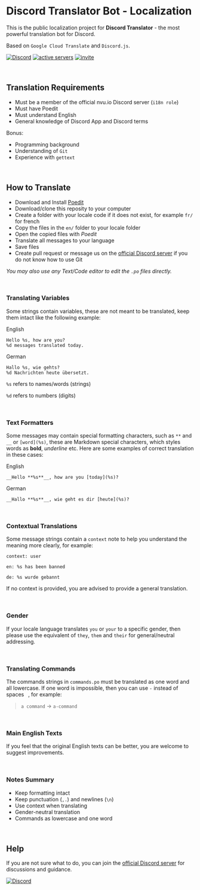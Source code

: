 # Discord Translator Bot - Localization

This is the public localization project for **Discord Translator** - the most powerful translation bot for Discord.

Based on `Google Cloud Translate` and `Discord.js`.

[![Discord](https://discordapp.com/api/guilds/377112375372808193/embed.png)](https://discord.gg/uekTNPj) [![active servers](https://discordbots.org/api/widget/servers/360081866461806595.svg)](https://discordbots.org/bot/360081866461806595) [![invite](https://img.shields.io/badge/invite-Translator%20Bot-7289DA.svg)](https://discordapp.com/api/oauth2/authorize?client_id=360081866461806595&permissions=67628096&scope=bot)

<br>

## Translation Requirements

* Must be a member of the official nvu.io Discord server (`i18n role`)
* Must have Poedit
* Must understand English
* General knowledge of Discord App and Discord terms

Bonus:

* Programming background
* Understanding of `Git`
* Experience with `gettext`

<br>

## How to Translate

* Download and Install [Poedit](https://poedit.net/)
* Download/clone this reposity to your computer
* Create a folder with your locale code if it does not exist, for example `fr/` for french
* Copy the files in the `en/` folder to your locale folder
* Open the copied files with *Poedit*
* Translate all messages to your language
* Save files
* Create pull request or message us on the [official Discord server](https://discordapp.com/invite/uekTNPj) if you do not know how to use Git

*You may also use any Text/Code editor to edit the `.po` files directly.*

<br>

### Translating Variables

Some strings contain variables, these are not meant to be translated, keep them intact like the following example:

English
```
Hello %s, how are you?
%d messages translated today.
```

German
```
Hallo %s, wie gehts?
%d Nachrichten heute übersetzt.
```

`%s` refers to names/words (strings)

`%d` refers to numbers (digits)

<br>

### Text Formatters

Some messages may contain special formatting characters, such as `**` and `__` or `[word](%s)`, these are Markdown special characters, which styles words as **bold**, _underline_ etc. Here are some examples of correct translation in these cases:

English
```
__Hello **%s**__, how are you [today](%s)?
```
German
```
__Hallo **%s**__, wie geht es dir [heute](%s)?
```

<br>

### Contextual Translations

Some message strings contain a `context` note to help you understand the meaning more clearly, for example:

```
context: user

en: %s has been banned

de: %s wurde gebannt
```

If no context is provided, you are advised to provide a general translation.

<br>

### Gender

If your locale language translates `you` or `your` to a specific gender, then please use the equivalent of `they`, `them` and `their` for general/neutral addressing.

<br>

### Translating Commands

The commands strings in `commands.po` must be translated as one word and all lowercase.
If one word is impossible, then you can use `-` instead of spaces ` `, for example:

> `a command` -> `a-command`

<br>

### Main English Texts

If you feel that the original English texts can be better, you are welcome to suggest improvements.

<br>

### Notes Summary

* Keep formatting intact
* Keep punctuation (`,.`) and newlines (`\n`)
* Use context when translating
* Gender-neutral translation
* Commands as lowercase and one word

<br>

## Help

If you are not sure what to do, you can join the [official Discord server](https://discord.gg/uekTNPj) for discussions and guidance.

[![Discord](https://discordapp.com/api/guilds/377112375372808193/embed.png)](https://discord.gg/uekTNPj)
